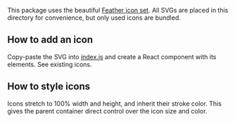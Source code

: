 This package uses the beautiful [Feather icon set](https://feathericons.com/). All SVGs are placed in this directory for convenience, but only used icons are bundled.

## How to add an icon

Copy-paste the SVG into [index.js](index.js) and create a React component with its elements. See existing icons.

## How to style icons

Icons stretch to 100% width and height, and inherit their stroke color. This gives the parent container direct control over the icon size and color.
